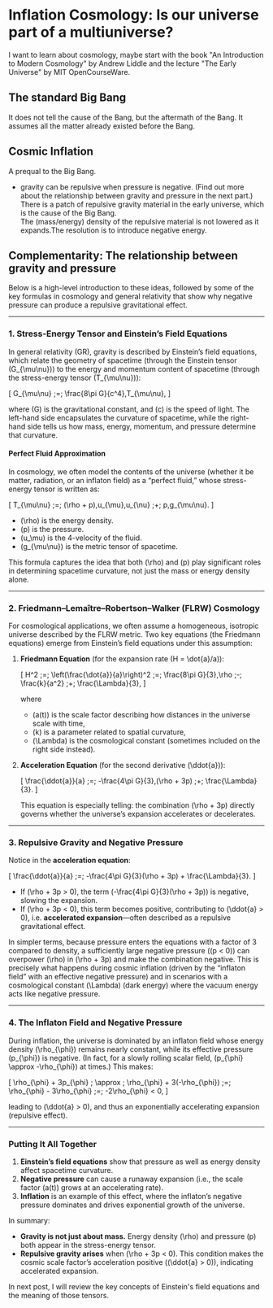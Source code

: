 # Inflation Cosmology: Is our universe part of a multiuniverse?

I want to learn about cosmology, maybe start with the book "An Introduction to Modern Cosmology" by Andrew Liddle and the lecture "The Early Universe" by MIT OpenCourseWare.

## The standard Big Bang
It does not tell the cause of the Bang, but the aftermath of the Bang. It assumes all the matter already existed before the Bang.

## Cosmic Inflation
A prequal to the Big Bang.
- gravity can be repulsive when pressure is negative. (Find out more about the relationship between gravity and pressure in the next part.)  
There is a patch of repulsive gravity material in the early universe, which is the cause of the Big Bang.  
The (mass/energy) density of the repulsive material is not lowered as it expands.The resolution is to introduce negative energy.

## Complementarity: The relationship between gravity and pressure

Below is a high-level introduction to these ideas, followed by some of the key formulas in cosmology and general relativity that show why negative pressure can produce a repulsive gravitational effect.

---

### 1. Stress-Energy Tensor and Einstein’s Field Equations

In general relativity (GR), gravity is described by Einstein’s field equations, which relate the geometry of spacetime (through the Einstein tensor \(G_{\mu\nu}\)) to the energy and momentum content of spacetime (through the stress-energy tensor \(T_{\mu\nu}\)):

\[
G_{\mu\nu} \;=\; \frac{8\pi G}{c^4}\,T_{\mu\nu},
\]

where \(G\) is the gravitational constant, and \(c\) is the speed of light. The left-hand side encapsulates the curvature of spacetime, while the right-hand side tells us how mass, energy, momentum, and pressure determine that curvature.

#### Perfect Fluid Approximation

In cosmology, we often model the contents of the universe (whether it be matter, radiation, or an inflaton field) as a “perfect fluid,” whose stress-energy tensor is written as:

\[
T_{\mu\nu} \;=\; (\rho + p)\,u_{\mu}\,u_{\nu} \;+\; p\,g_{\mu\nu}.
\]

- \(\rho\) is the energy density.
- \(p\) is the pressure.
- \(u_\mu\) is the 4-velocity of the fluid.
- \(g_{\mu\nu}\) is the metric tensor of spacetime.

This formula captures the idea that both \(\rho\) and \(p\) play significant roles in determining spacetime curvature, not just the mass or energy density alone.

---

### 2. Friedmann–Lemaître–Robertson–Walker (FLRW) Cosmology

For cosmological applications, we often assume a homogeneous, isotropic universe described by the FLRW metric. Two key equations (the Friedmann equations) emerge from Einstein’s field equations under this assumption:

1. **Friedmann Equation** (for the expansion rate \(H = \dot{a}/a\)):

   \[
   H^2 \;=\; \left(\frac{\dot{a}}{a}\right)^2 \;=\; \frac{8\pi G}{3}\,\rho \;-\; \frac{k}{a^2} \;+\; \frac{\Lambda}{3},
   \]

   where
   - \(a(t)\) is the scale factor describing how distances in the universe scale with time,
   - \(k\) is a parameter related to spatial curvature,
   - \(\Lambda\) is the cosmological constant (sometimes included on the right side instead).

2. **Acceleration Equation** (for the second derivative \(\ddot{a}\)):

   \[
   \frac{\ddot{a}}{a} \;=\; -\frac{4\pi G}{3}\,(\rho + 3p) \;+\; \frac{\Lambda}{3}.
   \]

   This equation is especially telling: the combination \(\rho + 3p\) directly governs whether the universe’s expansion accelerates or decelerates. 

---

### 3. Repulsive Gravity and Negative Pressure

Notice in the **acceleration equation**:

\[
\frac{\ddot{a}}{a} \;=\; -\frac{4\pi G}{3}(\rho + 3p) + \frac{\Lambda}{3}.
\]

- If \(\rho + 3p > 0\), the term \(-\frac{4\pi G}{3}(\rho + 3p)\) is negative, slowing the expansion.
- If \(\rho + 3p < 0\), this term becomes positive, contributing to \(\ddot{a} > 0\), i.e. **accelerated expansion**—often described as a repulsive gravitational effect.

In simpler terms, because pressure enters the equations with a factor of 3 compared to density, a sufficiently large negative pressure (\(p < 0\)) can overpower \(\rho\) in \(\rho + 3p\) and make the combination negative. This is precisely what happens during cosmic inflation (driven by the “inflaton field” with an effective negative pressure) and in scenarios with a cosmological constant \(\Lambda\) (dark energy) where the vacuum energy acts like negative pressure.

---

### 4. The Inflaton Field and Negative Pressure

During inflation, the universe is dominated by an inflaton field whose energy density \(\rho_{\phi}\) remains nearly constant, while its effective pressure \(p_{\phi}\) is negative. (In fact, for a slowly rolling scalar field, \(p_{\phi} \approx -\rho_{\phi}\) at times.) This makes:

\[
\rho_{\phi} + 3p_{\phi} \; \approx \; \rho_{\phi} + 3(-\rho_{\phi}) \;=\; \rho_{\phi} - 3\rho_{\phi} \;=\; -2\rho_{\phi} < 0,
\]

leading to \(\ddot{a} > 0\), and thus an exponentially accelerating expansion (repulsive effect).

---

### Putting It All Together

1. **Einstein’s field equations** show that pressure as well as energy density affect spacetime curvature.
2. **Negative pressure** can cause a runaway expansion (i.e., the scale factor \(a(t)\) grows at an accelerating rate).
3. **Inflation** is an example of this effect, where the inflaton’s negative pressure dominates and drives exponential growth of the universe.

In summary:

- **Gravity is not just about mass.** Energy density \(\rho\) and pressure \(p\) both appear in the stress-energy tensor.
- **Repulsive gravity arises** when \(\rho + 3p < 0\). This condition makes the cosmic scale factor’s acceleration positive (\(\ddot{a} > 0\)), indicating accelerated expansion.


In next post, I will review the key concepts of Einstein's field equations and the meaning of those tensors.

